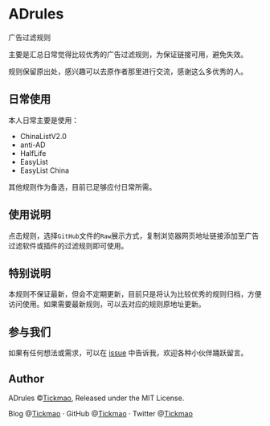 # ADrules
广告过滤规则

主要是汇总日常觉得比较优秀的广告过滤规则，为保证链接可用，避免失效。

规则保留原出处，感兴趣可以去原作者那里进行交流，感谢这么多优秀的人。

## 日常使用

本人日常主要是使用：

- ChinaListV2.0
- anti-AD
- HalfLife
- EasyList
- EasyList China

其他规则作为备选，目前已足够应付日常所需。

## 使用说明

点击规则，选择`GitHub`文件的`Raw`展示方式，复制浏览器网页地址链接添加至广告过滤软件或插件的过滤规则即可使用。

## 特别说明

本规则不保证最新，但会不定期更新，目前只是将认为比较优秀的规则归档，方便访问使用。如果需要最新规则，可以去对应的规则原地址更新。

## 参与我们

如果有任何想法或需求，可以在 [issue](https://github.com/tickmao/ADrules/issues) 中告诉我，欢迎各种小伙伴踊跃留言。

## Author

ADrules ©[Tickmao](https://blog.tickmao.com), Released under the MIT License.

Blog @[Tickmao](https://blog.tickmao.com) · GitHub @[Tickmao](https://github.com/tickmao) · Twitter @[Tickmao](https://twitter.com/tickmao)